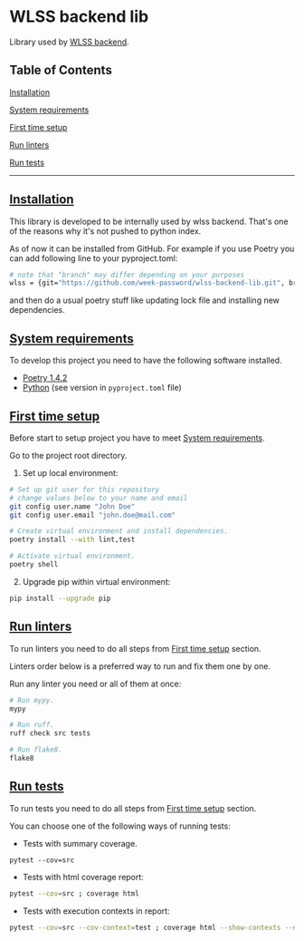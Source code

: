 # WLSS backend lib

Library used by [WLSS backend](https://github.com/week-password/wlss-backend).


## Table of Contents

[Installation](#installation)

[System requirements](#system-requirements)

[First time setup](#first-time-setup)

[Run linters](#run-linters)

[Run tests](#run-tests)


***


## [Installation](#table-of-contents)

This library is developed to be internally used by wlss backend. That's one of the reasons why it's not pushed to python index.

As of now it can be installed from GitHub. For example if you use Poetry you can add following line to your pyproject.toml:

```bash
# note that "branch" may differ depending on your purposes
wlss = {git="https://github.com/week-password/wlss-backend-lib.git", branch="develop"}
```

and then do a usual poetry stuff like updating lock file and installing new dependencies.


## [System requirements](#table-of-contents)

To develop this project you need to have the following software installed.

- [Poetry 1.4.2](https://python-poetry.org/docs/)
- [Python](https://www.python.org/) (see version in `pyproject.toml` file)


## [First time setup](#table-of-contents)

Before start to setup project you have to meet [System requirements](#system-requirements).

Go to the project root directory.

1. Set up local environment:
```bash
# Set up git user for this repository
# change values below to your name and email
git config user.name "John Doe"
git config user.email "john.doe@mail.com"

# Create virtual environment and install dependencies.
poetry install --with lint,test

# Activate virtual environment.
poetry shell
```

2. Upgrade pip within virtual environment:
```bash
pip install --upgrade pip
```


## [Run linters](#table-of-contents)

To run linters you need to do all steps from [First time setup](#first-time-setup) section.

Linters order below is a preferred way to run and fix them one by one.

Run any linter you need or all of them at once:
```bash
# Run mypy.
mypy

# Run ruff.
ruff check src tests

# Run flake8.
flake8
```


## [Run tests](#table-of-contents)

To run tests you need to do all steps from [First time setup](#first-time-setup) section.

You can choose one of the following ways of running tests:

- Tests with summary coverage.
```
pytest --cov=src
```

- Tests with html coverage report:
```bash
pytest --cov=src ; coverage html
```

- Tests with execution contexts in report:
```bash
pytest --cov=src --cov-context=test ; coverage html --show-contexts --no-skip-covered
```
